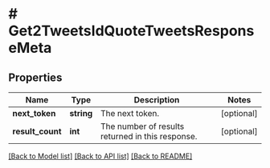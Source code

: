 # # Get2TweetsIdQuoteTweetsResponseMeta

## Properties

Name | Type | Description | Notes
------------ | ------------- | ------------- | -------------
**next_token** | **string** | The next token. | [optional]
**result_count** | **int** | The number of results returned in this response. | [optional]

[[Back to Model list]](../../README.md#models) [[Back to API list]](../../README.md#endpoints) [[Back to README]](../../README.md)
